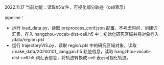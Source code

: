 2022.11.17 当前功能：读取h5文件，可视化部分轨迹（cell表示）

pipeline：
- 运行 load_data.py，读取 preprocess_conf.json 配置，不考虑时间，创建词汇表，存入 hangzhou-vocab-dist-cell.h5 中；初始化研究区域并将对象存入 /data/region.pkl
- 运行 trajectoryVIS.py，读取 region.pkl 中的研究区域对象，读取 /make_data/20200101_jianggan.h5 轨迹信息，读取 hangzhou-vocab-dist-cell.h5 词汇表信息，将轨迹转换成 cell 表示可视化轨迹。 